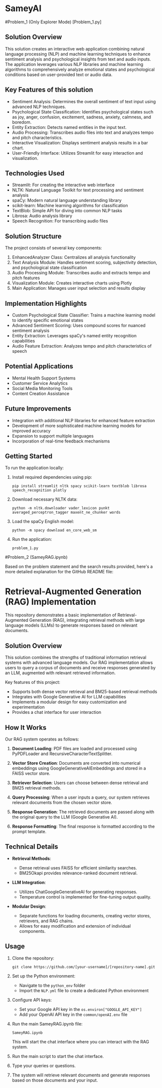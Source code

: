 # SameyAI

#Problem_1 (Only Explorer Mode) [Problem_1.py]
## Solution Overview

This solution creates an interactive web application combining natural language processing (NLP) and machine learning techniques to enhance sentiment analysis and psychological insights from text and audio inputs. The application leverages various NLP libraries and machine learning algorithms to comprehensively analyze emotional states and psychological conditions based on user-provided text or audio data.

## Key Features of this solution

- Sentiment Analysis: Determines the overall sentiment of text input using advanced NLP techniques.
- Psychological State Classification: Identifies psychological states such as joy, anger, confusion, excitement, sadness, anxiety, calmness, and boredom.
- Entity Extraction: Detects named entities in the input text.
- Audio Processing: Transcribes audio files into text and analyzes tempo and pitch characteristics.
- Interactive Visualization: Displays sentiment analysis results in a bar chart.
- User-Friendly Interface: Utilizes Streamlit for easy interaction and visualization.

## Technologies Used

- Streamlit: For creating the interactive web interface
- NLTK: Natural Language Toolkit for text processing and sentiment analysis
- spaCy: Modern natural language understanding library
- scikit-learn: Machine learning algorithms for classification
- TextBlob: Simple API for diving into common NLP tasks
- Librosa: Audio analysis library
- Speech Recognition: For transcribing audio files

## Solution Structure

The project consists of several key components:

1. EnhancedAnalyzer Class: Centralizes all analysis functionality
2. Text Analysis Module: Handles sentiment scoring, subjectivity detection, and psychological state classification
3. Audio Processing Module: Transcribes audio and extracts tempo and pitch features
4. Visualization Module: Creates interactive charts using Plotly
5. Main Application: Manages user input selection and results display

## Implementation Highlights

- Custom Psychological State Classifier: Trains a machine learning model to identify specific emotional states
- Advanced Sentiment Scoring: Uses compound scores for nuanced sentiment analysis
- Entity Extraction: Leverages spaCy's named entity recognition capabilities
- Audio Feature Extraction: Analyzes tempo and pitch characteristics of speech

## Potential Applications

- Mental Health Support Systems
- Customer Service Analytics
- Social Media Monitoring Tools
- Content Creation Assistance

## Future Improvements

- Integration with additional NLP libraries for enhanced feature extraction
- Development of more sophisticated machine learning models for improved accuracy
- Expansion to support multiple languages
- Incorporation of real-time feedback mechanisms

## Getting Started

To run the application locally:

1. Install required dependencies using pip:
   ```
   pip install streamlit nltk spacy scikit-learn textblob librosa speech_recognition plotly
   ```

2. Download necessary NLTK data:
   ```
   python -m nltk.downloader vader_lexicon punkt averaged_perceptron_tagger maxent_ne_chunker words
   ```

3. Load the spaCy English model:
   ```
   python -m spacy download en_core_web_sm
   ```

4. Run the application:
   ```
   problem_1.py
   ```


#Problem_2 (SameyRAG.ipynb)

Based on the problem statement and the search results provided, here's a more detailed explanation for the GitHub README file:

# Retrieval-Augmented Generation (RAG) Implementation

This repository demonstrates a basic implementation of Retrieval-Augmented Generation (RAG), integrating retrieval methods with large language models (LLMs) to generate responses based on relevant documents.

## Solution Overview

This solution combines the strengths of traditional information retrieval systems with advanced language models. Our RAG implementation allows users to query a corpus of documents and receive responses generated by an LLM, augmented with relevant retrieved information.

Key features of this project:

- Supports both dense vector retrieval and BM25-based retrieval methods
- Integrates with Google Generative AI for LLM capabilities
- Implements a modular design for easy customization and experimentation
- Provides a chat interface for user interaction

## How It Works

Our RAG system operates as follows:

1. **Document Loading**: PDF files are loaded and processed using PyPDFLoader and RecursiveCharacterTextSplitter.

2. **Vector Store Creation**: Documents are converted into numerical embeddings using GoogleGenerativeAIEmbeddings and stored in a FAISS vector store.

3. **Retriever Selection**: Users can choose between dense retrieval and BM25 retrieval methods.

4. **Query Processing**: When a user inputs a query, our system retrieves relevant documents from the chosen vector store.

5. **Response Generation**: The retrieved documents are passed along with the original query to the LLM (Google Generative AI).

6. **Response Formatting**: The final response is formatted according to the prompt template.

## Technical Details

- **Retrieval Methods**: 
  - Dense retrieval uses FAISS for efficient similarity searches.
  - BM25Okapi provides relevance-ranked document retrieval.

- **LLM Integration**: 
  - Utilizes ChatGoogleGenerativeAI for generating responses.
  - Temperature control is implemented for fine-tuning output quality.

- **Modular Design**: 
  - Separate functions for loading documents, creating vector stores, retrievers, and RAG chains.
  - Allows for easy modification and extension of individual components.

## Usage

1. Clone the repository:
   ```
   git clone https://github.com/[your-username]/[repository-name].git
   ```

2. Set up the Python environment:
   - Navigate to the `python_env` folder
   - Import the `NLP.yml` file to create a dedicated Python environment

3. Configure API keys:
   - Set your Google API key in the `os.environ["GOOGLE_API_KEY"]`
   - Add your OpenAI API key in the `common/openAI.env` file

4. Run the main SameyRAG.ipynb file:
   ```
   SameyRAG.ipynb
   ```
   This will start the chat interface where you can interact with the RAG system.


1. Run the main script to start the chat interface.
2. Type your queries or questions.
3. The system will retrieve relevant documents and generate responses based on those documents and your input.


